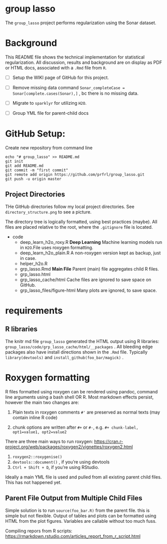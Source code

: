 # group lasso

The `group_lasso` project performs regularization using the Sonar dataset.


# Background
This README file shows the technical implementation for statistical regularization. All discussion, results and background are on display as PDF or HTML docs, associated with a `.Rmd` file from `R`.

- [ ] Setup the WIKI page of GitHub for this project.

- [ ] Remove missing data command `Sonar_completeCase = Sonar[complete.cases(Sonar),]` , bc there is no missing data.

- [ ] Migrate to `sparklyr` for utilizing `H2O`.

- [ ] Group YML file for parent-child docs


# GitHub Setup:

Create new repository from command line

```
echo "# group_lasso" >> README.md
git init
git add README.md
git commit -m "first commit"
git remote add origin https://github.com/prfrl/group_lasso.git
git push -u origin master
```

## Project Directories

THe GitHub directories follow my local project directories. See
 `directory_structure.png` to see a picture.

The directory tree is logically formatted, using best practices (maybe).
All files are placed relative to the root, where the `.gitignore` file
is located.


* code
  * deep_learn_h2o_roxy.R **Deep Learning** Machine learning models run in
   `H2O`.File uses roxygen formatting.
  * deep_learn_h2o_plain.R  A non-roxygen version kept as backup, just in case.
  * helper_h2o.R
  * grp_lasso.Rmd    **Main File** Parent (main) file aggregates child R files.    
  * grp_lasso.html
  * grp_lasso_cache/html  Cache files are ignored to save space on GitHub.
  * grp_lasso_files/figure-html Many plots are ignored, to save space.

# requirements

## R libraries
The knitr md file `group_lasso` generated the HTML output using R libraries:
`group_lasso/code/grp_lasso_cache/html/__packages` . All bleeding edge packages also have install directions shown in the `.Rmd` file. Typically `library(devtools)` and `install_github(foo_bar/magick)` .


# Roxygen formatting

R files formatted using roxygen can be rendered using pandoc, command line
 arguments using a bash shell OR R. Most markdown effects persist, however
 the main two changes are:

1.  Plain texts in roxygen comments `#'` are preserved as normal texts
  (may contain inline R code)

1. chunk options are written after `#+` or `#-`, e.g.
`#+ chunk-label, opt1=value1, opt2=value2`

There are three main ways to run roxygen: https://cran.r-project.org/web/packages/roxygen2/vignettes/roxygen2.html

1. `roxygen2::roxygenise()`
1. `devtools::document()` , if you’re using devtools
1. `Ctrl + Shift + D`, if you’re using RStudio.

Ideally a main YML file is used and pulled from all existing parent child files.
This has not happened yet.

## Parent File Output from Multiple Child Files

Simple solution is to run `source(foo_bar.R)` from the parent file. this
 is simple but not flexible. Output of tables and plots can be formatted
 using HTML from the plot figures. Variables are callable without too much
 fuss.

Compiling repors from R scripts:
 https://rmarkdown.rstudio.com/articles_report_from_r_script.html
